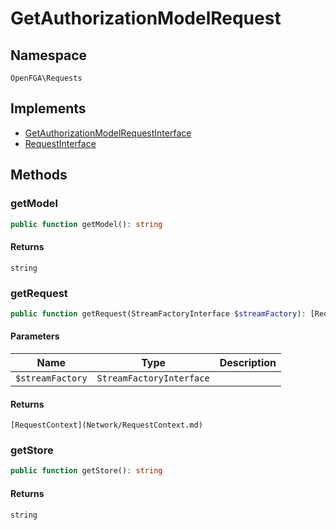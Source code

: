 # GetAuthorizationModelRequest


## Namespace
`OpenFGA\Requests`

## Implements
* [GetAuthorizationModelRequestInterface](Requests/GetAuthorizationModelRequestInterface.md)
* [RequestInterface](Requests/RequestInterface.md)

## Methods
### getModel


```php
public function getModel(): string
```



#### Returns
`string` 

### getRequest


```php
public function getRequest(StreamFactoryInterface $streamFactory): [RequestContext](Network/RequestContext.md)
```


#### Parameters
| Name | Type | Description |
|------|------|-------------|
| `$streamFactory` | `StreamFactoryInterface` |  |

#### Returns
`[RequestContext](Network/RequestContext.md)` 

### getStore


```php
public function getStore(): string
```



#### Returns
`string` 

